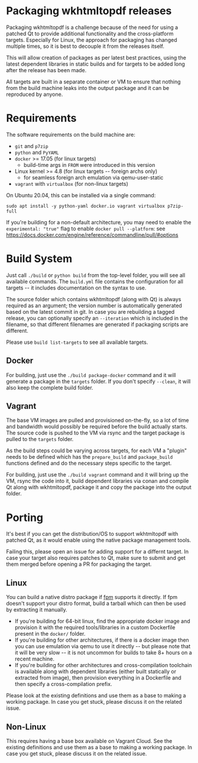 Packaging wkhtmltopdf releases
==============================

Packaging wkhtmltopdf is a challenge because of the need for using a patched
Qt to provide additional functionality and the cross-platform targets.
Especially for Linux, the approach for packaging has changed multiple times,
so it is best to decouple it from the releases itself.

This will allow creation of packages as per latest best practices, using the
latest dependent libraries in static builds and for targets to be added long
after the release has been made.

All targets are built in a separate container or VM to ensure that nothing
from the build machine leaks into the output package and it can be reproduced
by anyone.


Requirements
============

The software requirements on the build machine are:

* `git` and `p7zip`
* `python` and `PyYAML`
* `docker` >= 17.05 (for linux targets)
  * build-time args in `FROM` were introduced in this version
* Linux kernel >= 4.8 (for linux targets -- foreign archs only)
  * for seamless foreign arch emulation via qemu-user-static
* `vagrant` with `virtualbox` (for non-linux targets)

On Ubuntu 20.04, this can be installed via a single command:

    sudo apt install -y python-yaml docker.io vagrant virtualbox p7zip-full

If you're building for a non-default architecture, you may need to enable
the `experimental: "true"` flag to enable `docker pull --platform`: see
https://docs.docker.com/engine/reference/commandline/pull/#options

Build System
============

Just call `./build` or `python build` from the top-level folder, you will see
all available commands. The `build.yml` file contains the configuration for
all targets -- it includes documentation on the syntax to use.

The source folder which contains wkhtmltopdf (along with Qt) is always
required as an argument; the version number is automatically generated based
on the latest commit in git. In case you are rebuilding a tagged release, you
can optionally specify an `--iteration` which is included in the filename, so
that different filenames are generated if packaging scripts are different.

Please use `build list-targets` to see all available targets.

Docker
------

For building, just use the `./build package-docker` command and it will
generate a package in the `targets` folder. If you don't specify `--clean`,
it will also keep the complete build folder.

Vagrant
-------

The base VM images are pulled and provisioned on-the-fly, so a lot of time
and bandwidth would possibly be required before the build actually starts.
The source code is pushed to the VM via rsync and the target package is
pulled to the `targets` folder.

As the build steps could be varying across targets, for each VM a "plugin"
needs to be defined which has the `prepare_build` and `package_build`
functions defined and do the necessary steps specific to the target.

For building, just use the `./build vagrant` command and it will bring up
the VM, rsync the code into it, build dependent libraries via conan and
compile Qt along with wkhtmltopdf, package it and copy the package into
the output folder.


Porting
=======

It's best if you can get the distribution/OS to support wkhtmltopdf with
patched Qt, as it would enable using the native package management tools.

Failing this, please open an issue for adding support for a differnt target.
In case your target also requires patches to Qt, make sure to submit and get
them merged before opening a PR for packaging the target.

Linux
-----

You can build a native distro package if [fpm](https://fpm.readthedocs.io/)
supports it directly. If fpm doesn't support your distro format, build a
tarball which can then be used by extracting it manually.

* If you're building for 64-bit linux, find the appropriate docker image
  and provision it with the required tools/libraries in a custom
  Dockerfile present in the `docker/` folder.
* If you're building for other architectures, if there is a docker image
  then you can use emulation via qemu to use it directly -- but please
  note that it will be very slow -- it is not uncommon for builds to take
  8+ hours on a recent machine.
* If you're building for other architectures and cross-compilation toolchain
  is available along with dependent libraries (either built statically or
  extracted from image), then provision everything in a Dockerfile and then
  specify a cross-compilation prefix.

Please look at the existing definitions and use them as a base to making a
working package. In case you get stuck, please discuss it on the related
issue.


Non-Linux
---------

This requires having a base box available on Vagrant Cloud. See the existing
definitions and use them as a base to making a working package. In case you
get stuck, please discuss it on the related issue.
